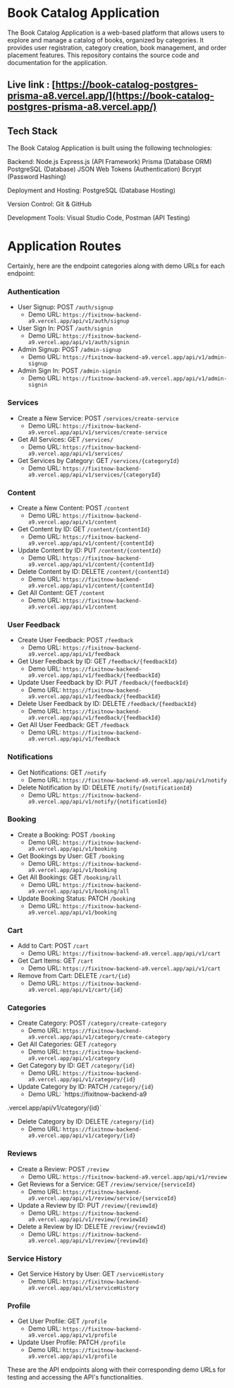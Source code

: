 # Book Catalog Application
The Book Catalog Application is a web-based platform that allows users to explore and manage a catalog of books, organized by categories. It provides user registration, category creation, book management, and order placement features. This repository contains the source code and documentation for the application.

## Live link : [https://book-catalog-postgres-prisma-a8.vercel.app/](https://book-catalog-postgres-prisma-a8.vercel.app/)

## Tech Stack 
The Book Catalog Application is built using the following technologies:


Backend:
Node.js
Express.js (API Framework)
Prisma (Database ORM)
PostgreSQL (Database)
JSON Web Tokens (Authentication)
Bcrypt (Password Hashing)

Deployment and Hosting:
PostgreSQL (Database Hosting)

Version Control:
Git & GitHub

Development Tools:
Visual Studio Code,
Postman (API Testing)

# Application Routes
Certainly, here are the endpoint categories along with demo URLs for each endpoint:

### Authentication
- User Signup: POST `/auth/signup`
  - Demo URL: `https://fixitnow-backend-a9.vercel.app/api/v1/auth/signup`
- User Sign In: POST `/auth/signin`
  - Demo URL: `https://fixitnow-backend-a9.vercel.app/api/v1/auth/signin`
- Admin Signup: POST `/admin-signup`
  - Demo URL: `https://fixitnow-backend-a9.vercel.app/api/v1/admin-signup`
- Admin Sign In: POST `/admin-signin`
  - Demo URL: `https://fixitnow-backend-a9.vercel.app/api/v1/admin-signin`

### Services
- Create a New Service: POST `/services/create-service`
  - Demo URL: `https://fixitnow-backend-a9.vercel.app/api/v1/services/create-service`
- Get All Services: GET `/services/`
  - Demo URL: `https://fixitnow-backend-a9.vercel.app/api/v1/services/`
- Get Services by Category: GET `/services/{categoryId}`
  - Demo URL: `https://fixitnow-backend-a9.vercel.app/api/v1/services/{categoryId}`

### Content
- Create a New Content: POST `/content`
  - Demo URL: `https://fixitnow-backend-a9.vercel.app/api/v1/content`
- Get Content by ID: GET `/content/{contentId}`
  - Demo URL: `https://fixitnow-backend-a9.vercel.app/api/v1/content/{contentId}`
- Update Content by ID: PUT `/content/{contentId}`
  - Demo URL: `https://fixitnow-backend-a9.vercel.app/api/v1/content/{contentId}`
- Delete Content by ID: DELETE `/content/{contentId}`
  - Demo URL: `https://fixitnow-backend-a9.vercel.app/api/v1/content/{contentId}`
- Get All Content: GET `/content`
  - Demo URL: `https://fixitnow-backend-a9.vercel.app/api/v1/content`

### User Feedback
- Create User Feedback: POST `/feedback`
  - Demo URL: `https://fixitnow-backend-a9.vercel.app/api/v1/feedback`
- Get User Feedback by ID: GET `/feedback/{feedbackId}`
  - Demo URL: `https://fixitnow-backend-a9.vercel.app/api/v1/feedback/{feedbackId}`
- Update User Feedback by ID: PUT `/feedback/{feedbackId}`
  - Demo URL: `https://fixitnow-backend-a9.vercel.app/api/v1/feedback/{feedbackId}`
- Delete User Feedback by ID: DELETE `/feedback/{feedbackId}`
  - Demo URL: `https://fixitnow-backend-a9.vercel.app/api/v1/feedback/{feedbackId}`
- Get All User Feedback: GET `/feedback`
  - Demo URL: `https://fixitnow-backend-a9.vercel.app/api/v1/feedback`

### Notifications
- Get Notifications: GET `/notify`
  - Demo URL: `https://fixitnow-backend-a9.vercel.app/api/v1/notify`
- Delete Notification by ID: DELETE `/notify/{notificationId}`
  - Demo URL: `https://fixitnow-backend-a9.vercel.app/api/v1/notify/{notificationId}`

### Booking
- Create a Booking: POST `/booking`
  - Demo URL: `https://fixitnow-backend-a9.vercel.app/api/v1/booking`
- Get Bookings by User: GET `/booking`
  - Demo URL: `https://fixitnow-backend-a9.vercel.app/api/v1/booking`
- Get All Bookings: GET `/booking/all`
  - Demo URL: `https://fixitnow-backend-a9.vercel.app/api/v1/booking/all`
- Update Booking Status: PATCH `/booking`
  - Demo URL: `https://fixitnow-backend-a9.vercel.app/api/v1/booking`

### Cart
- Add to Cart: POST `/cart`
  - Demo URL: `https://fixitnow-backend-a9.vercel.app/api/v1/cart`
- Get Cart Items: GET `/cart`
  - Demo URL: `https://fixitnow-backend-a9.vercel.app/api/v1/cart`
- Remove from Cart: DELETE `/cart/{id}`
  - Demo URL: `https://fixitnow-backend-a9.vercel.app/api/v1/cart/{id}`

### Categories
- Create Category: POST `/category/create-category`
  - Demo URL: `https://fixitnow-backend-a9.vercel.app/api/v1/category/create-category`
- Get All Categories: GET `/category`
  - Demo URL: `https://fixitnow-backend-a9.vercel.app/api/v1/category`
- Get Category by ID: GET `/category/{id}`
  - Demo URL: `https://fixitnow-backend-a9.vercel.app/api/v1/category/{id}`
- Update Category by ID: PATCH `/category/{id}`
  - Demo URL: `https://fixitnow-backend-a9

.vercel.app/api/v1/category/{id}`
- Delete Category by ID: DELETE `/category/{id}`
  - Demo URL: `https://fixitnow-backend-a9.vercel.app/api/v1/category/{id}`

### Reviews
- Create a Review: POST `/review`
  - Demo URL: `https://fixitnow-backend-a9.vercel.app/api/v1/review`
- Get Reviews for a Service: GET `/review/service/{serviceId}`
  - Demo URL: `https://fixitnow-backend-a9.vercel.app/api/v1/review/service/{serviceId}`
- Update a Review by ID: PUT `/review/{reviewId}`
  - Demo URL: `https://fixitnow-backend-a9.vercel.app/api/v1/review/{reviewId}`
- Delete a Review by ID: DELETE `/review/{reviewId}`
  - Demo URL: `https://fixitnow-backend-a9.vercel.app/api/v1/review/{reviewId}`

### Service History
- Get Service History by User: GET `/serviceHistory`
  - Demo URL: `https://fixitnow-backend-a9.vercel.app/api/v1/serviceHistory`

### Profile
- Get User Profile: GET `/profile`
  - Demo URL: `https://fixitnow-backend-a9.vercel.app/api/v1/profile`
- Update User Profile: PATCH `/profile`
  - Demo URL: `https://fixitnow-backend-a9.vercel.app/api/v1/profile`

These are the API endpoints along with their corresponding demo URLs for testing and accessing the API's functionalities.
